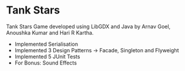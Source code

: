 # Tank Stars

Tank Stars Game developed using LibGDX and Java by Arnav Goel, Anoushka Kumar and Hari R Kartha.


- Implemented Serialisation
- Implemented 3 Design Patterns -> Facade, Singleton and Flyweight
- Implemented 5 JUnit Tests
- For Bonus: Sound Effects
